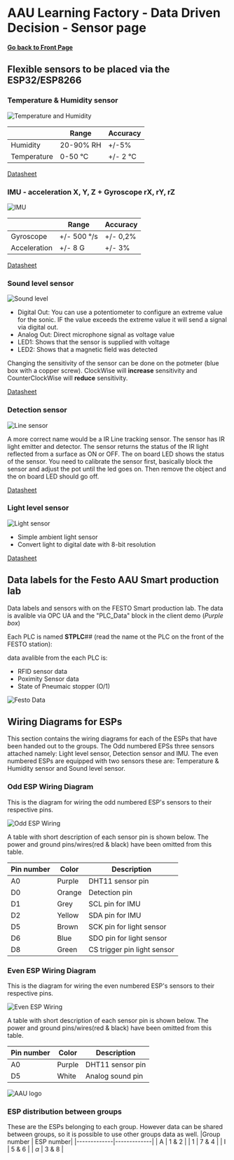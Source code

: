 # AAU Learning Factory - Data Driven Decision - Sensor page

**[Go back to Front Page](README.md)**

## Flexible sensors to be placed via the ESP32/ESP8266

### Temperature & Humidity sensor

![Temperature and Humidity](https://github.com/glinvad/AAU_Learning_Factory_-_Data_driven_decision/blob/main/Pictures/DHT11%20temperature%20and%20humidit.png)

|             | Range       | Accuracy     |
|-------------|-------------|--------------|
| Humidity    | 20-90% RH   | +/-5%        |
| Temperature | 0-50 &deg;C | +/- 2 &deg;C |

[Datasheet](https://www.mouser.com/datasheet/2/758/DHT11-Technical-Data-Sheet-Translated-Version-1143054.pdf)

### IMU - acceleration X, Y, Z + Gyroscope rX, rY, rZ

![IMU](https://github.com/glinvad/AAU_Learning_Factory_-_Data_driven_decision/blob/main/Pictures/MPU6050%20IMU.png)

|              | Range           | Accuracy |
|--------------|-----------------|----------|
| Gyroscope    | +/- 500 &deg;/s | +/- 0,2% |
| Acceleration | +/- 8 G         | +/- 3%   |

[Datasheet](https://cdn-learn.adafruit.com/downloads/pdf/mpu6050-6-axis-accelerometer-and-gyro.pdf?timestamp=1573074835)

### Sound level sensor

![Sound level](https://github.com/glinvad/AAU_Learning_Factory_-_Data_driven_decision/blob/main/Pictures/Keyes%20KY003738%20sound%20detector.png)

- Digital Out: You can use a potentiometer to configure an extreme value for the sonic. IF the value exceeds the extreme value it will send a signal via digital out.
- Analog Out: Direct microphone signal as voltage value
- LED1: Shows that the sensor is supplied with voltage
- LED2: Shows that a magnetic field was detected

Changing the sensitivity of the sensor can be done on the potmeter (blue box with a copper screw). ClockWise will **increase** sensitivity and CounterClockWise will **reduce** sensitivity.

[Datasheet](https://datasheetspdf.com/datasheet/KY-038.html)

### Detection sensor

![Line sensor](https://github.com/glinvad/AAU_Learning_Factory_-_Data_driven_decision/blob/main/Pictures/Keyes%20KY0033%20line%20tracker.png)

A more correct name would be a IR Line tracking sensor.
The sensor has IR light emitter and detector. The sensor returns the status of the IR light reflected from a surface as ON or OFF. The on board LED shows the status of the sensor. You need to calibrate the sensor first, basically block the sensor and adjust the pot until the led goes on. Then remove the object and the on board LED should go off.

[Datasheet](http://arduinolearning.com/code/ir-line-tracking-sensor-example.php)

### Light level sensor

![Light sensor](https://github.com/glinvad/AAU_Learning_Factory_-_Data_driven_decision/blob/main/Pictures/Pmod%20ALS%20light%20detector.png)

- Simple ambient light sensor
- Convert light to digital date with 8-bit resolution

[Datasheet](https://dk.rs-online.com/web/p/sensor-udvikling/1346463/?cm_mmc=DK-PLA-DS3A-_-google-_-CSS_DK_DK_Raspberry_Pi_%26_Arduino_og_udviklingsv%C3%A6rkt%C3%B8j_Whoop-_-(DK:Whoop!)+Sensor-udvikling-_-1346463&matchtype=&aud-826607888587:pla-333448502146&gclid=Cj0KCQjw5JSLBhCxARIsAHgO2ScXUaACLlXdenm5INfFL5qBJpMpJbLapJkwcfxWVFqWVqXZkAjLlOQaAko4EALw_wcB&gclsrc=aw.ds)

## Data labels for the Festo AAU Smart production lab

Data labels and sensors with on the FESTO Smart production lab. The data is avalible via OPC UA and the "PLC_Data" block in the client demo (*Purple box*)

Each PLC is named **STPLC**## (read the name ot the PLC on the front of the FESTO station):

data avalible from the each PLC is:

- RFID sensor data
- Poximity Sensor data
- State of Pneumaic stopper (O/1)

![Festo Data](https://github.com/glinvad/AAU_Learning_Factory_-_Data_driven_decision/blob/main/Pictures/Labels_festo.png)

## Wiring Diagrams for ESPs

This section contains the wiring diagrams for each of the ESPs that have been handed out to the groups. The Odd numbered EPSs three sensors attached namely: Light level sensor, Detection sensor and IMU. The even numbered ESPs are equipped with two sensors these are: Temperature & Humidity sensor and Sound level sensor.

### Odd ESP Wiring Diagram

This is the diagram for wiring the odd numbered ESP's sensors to their respective pins.

![Odd ESP Wiring](https://github.com/glinvad/AAU_Learning_Factory_-_Data_driven_decision/blob/main/Pictures/OddESPDiagram.png)

A table with short description of each sensor pin is shown below. The power and ground pins/wires(red & black) have been omitted from this table.

|Pin number   | Color       | Description     |
|-------------|-------------|-----------------|
| A0          | Purple      | DHT11 sensor pin|
| D0          | Orange      | Detection pin   |
| D1          | Grey        | SCL pin for IMU |
| D2          | Yellow      | SDA pin for IMU |
| D5          | Brown       | SCK pin for light sensor|
| D6          | Blue        | SDO pin for light sensor|
| D8          | Green       | CS trigger pin light sensor|

### Even ESP Wiring Diagram

This is the diagram for wiring the even numbered ESP's sensors to their respective pins.

![Even ESP Wiring](https://github.com/glinvad/AAU_Learning_Factory_-_Data_driven_decision/blob/main/Pictures/EvenESPDiagram.png)

A table with short description of each sensor pin is shown below. The power and ground pins/wires(red & black) have been omitted from this table.

|Pin number   | Color       | Description     |
|-------------|-------------|-----------------|
| A0          | Purple      | DHT11 sensor pin|
| D5          | White       | Analog sound pin|

![AAU logo](https://github.com/glinvad/AAU_Learning_Factory_-_Data_driven_decision/blob/main/Pictures/AAUlogo.png)

### ESP distribution between groups

These are the ESPs belonging to each group. However data can be shared between groups, so it is possible to use other groups data as well.
|Group number   | ESP number|
|-------------|-------------|
| A          | 1 & 2        |
| 1          | 7 & 4        |
| I          | 5 & 6        |
| $\alpha$   | 3 & 8        |
